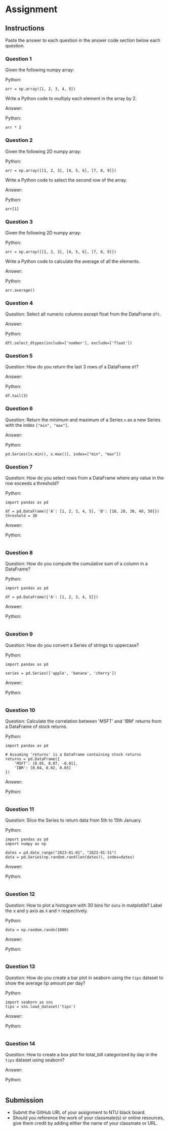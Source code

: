 # Assignment

## Instructions

Paste the answer to each question in the answer code section below each question.

### Question 1

Given the following numpy array:

Python:
```
arr = np.array([1, 2, 3, 4, 5])
```

Write a Python code to multiply each element in the array by 2.

Answer:

Python:
```
arr * 2
```

### Question 2

Given the following 2D numpy array:

Python:
```
arr = np.array([[1, 2, 3], [4, 5, 6], [7, 8, 9]])
```

Write a Python code to select the second row of the array.

Answer:

Python:
```
arr[1]
```
### Question 3

Given the following 2D numpy array:

Python:
```
arr = np.array([[1, 2, 3], [4, 5, 6], [7, 8, 9]])
```

Write a Python code to calculate the average of all the elements.

Answer:

Python:
```
arr.average()
```
### Question 4

Question: Select all numeric columns except float from the DataFrame `dft`.

Answer:

Python:
```
dft.select_dtypes(include=['number'], exclude=['float'])
```

### Question 5

Question: How do you return the last 3 rows of a DataFrame `df`?

Answer:

Python:
```
df.tail(3)
```

### Question 6

Question: Return the minimum and maximum of a Series `x` as a new Series with the index `["min", "max"]`.

Answer:

Python:
```
pd.Series([x.min(), x.max()], index=["min", "max"])
```

### Question 7

Question: How do you select rows from a DataFrame where any value in the row exceeds a threshold?

Python:
```
import pandas as pd

df = pd.DataFrame({'A': [1, 2, 3, 4, 5], 'B': [10, 20, 30, 40, 50]})
threshold = 30
```

Answer:

Python:
```

```

### Question 8

Question: How do you compute the cumulative sum of a column in a DataFrame?

Python:
```
import pandas as pd

df = pd.DataFrame({'A': [1, 2, 3, 4, 5]})
```

Answer:

Python:
```

```

### Question 9

Question: How do you convert a Series of strings to uppercase?

Python:
```
import pandas as pd

series = pd.Series(['apple', 'banana', 'cherry'])
```

Answer:

Python:
```

```

### Question 10

Question: Calculate the correlation between 'MSFT' and 'IBM' returns from a DataFrame of stock returns.

Python:
```
import pandas as pd

# Assuming 'returns' is a DataFrame containing stock returns
returns = pd.DataFrame({
    'MSFT': [0.05, 0.07, -0.01],
    'IBM': [0.04, 0.02, 0.03]
})
```

Answer:

Python:
```

```

### Question 11

Question: Slice the Series to return data from 5th to 15th January.

Python:
```
import pandas as pd
import numpy as np

dates = pd.date_range("2023-01-01", "2023-01-31")
data = pd.Series(np.random.rand(len(dates)), index=dates)
```

Answer:

Python:
```

```

### Question 12

Question: How to plot a histogram with 30 bins for `data` in matplotlib? Label the x and y axis as `X` and `Y` respectively.

Python:
```
data = np.random.randn(1000)
```

Answer:

Python:
```

```

### Question 13

Question: How do you create a bar plot in seaborn using the `tips` dataset to show the average tip amount per day?

Python:
```
import seaborn as sns
tips = sns.load_dataset('tips')
```

Answer:

Python:
```

```

### Question 14

Question: How to create a box plot for total_bill categorized by day in the `tips` dataset using seaborn?

Answer:

Python:
```

```

## Submission

- Submit the GitHub URL of your assignment to NTU black board.
- Should you reference the work of your classmate(s) or online resources, give them credit by adding either the name of your classmate or URL.
